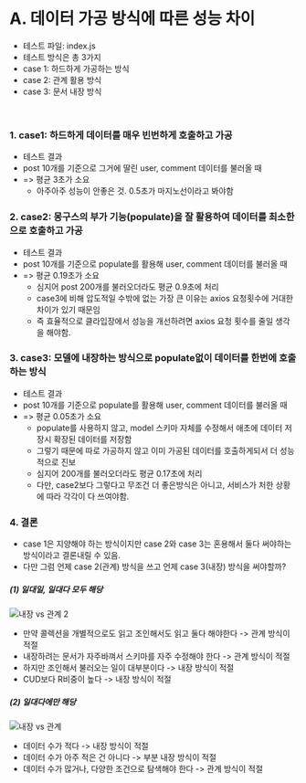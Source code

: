 # A. 데이터 가공 방식에 따른 성능 차이

- 테스트 파일: index.js
- 테스트 방식은 총 3가지
- case 1: 하드하게 가공하는 방식
- case 2: 관계 활용 방식
- case 3: 문서 내장 방식

</br>

### 1. case1: 하드하게 데이터를 매우 빈번하게 호출하고 가공

- 테스트 결과
- post 10개를 기준으로 그거에 딸린 user, comment 데이터를 불러올 때
- => 평균 3초가 소요
  - 아주아주 성능이 안좋은 것. 0.5초가 마지노선이라고 봐야함

### 2. case2: 몽구스의 부가 기능(populate)을 잘 활용하여 데이터를 최소한으로 호출하고 가공

- 테스트 결과
- post 10개를 기준으로 populate를 활용해 user, comment 데이터를 불러올 때
- => 평균 0.19초가 소요
  - 심지어 post 200개를 불러오더라도 평균 0.9초에 처리
  - case3에 비해 압도적일 수밖에 없는 가장 큰 이유는 axios 요청횟수에 거대한 차이가 있기 때문임
  - 즉 효율적으로 클라입장에서 성능을 개선하려면 axios 요청 횟수를 줄일 생각을 해야함.

### 3. case3: 모델에 내장하는 방식으로 populate없이 데이터를 한번에 호출하는 방식

- 테스트 결과
- post 10개를 기준으로 populate를 활용해 user, comment 데이터를 불러올 때
- => 평균 0.05초가 소요
  - populate를 사용하지 않고, model 스키마 자체를 수정해서 애초에 데이터 저장시 확장된 데이터를 저장함
  - 그렇기 때문에 따로 가공하지 않고 이미 가공된 데이터를 호출하게되서 더 성능적으로 진보
  - 심지어 200개를 불러오더라도 평균 0.17초에 처리
  - 다만, case2보다 그렇다고 무조건 더 좋은방식은 아니고, 서비스가 처한 상황에 따라 각각이 다 쓰여야함.

### 4. 결론

- case 1은 지양해야 하는 방식이지만 case 2와 case 3는 혼용해서 둘다 써야하는 방식이라고 결론내릴 수 있음.
- 다만 그럼 언제 case 2(관계) 방식을 쓰고 언제 case 3(내장) 방식을 써야할까?

##### (1) 일대일, 일대다 모두 해당

![내장 vs 관계 2](https://user-images.githubusercontent.com/83815628/138540832-1bde838d-9a27-4e81-8067-dd96bad08768.png)
</br>

- 만약 콜렉션을 개별적으로도 읽고 조인해서도 읽고 둘다 해야한다 -> 관계 방식이 적절
- 내장하려는 문서가 자주바껴서 스키마를 자주 수정해야 한다 -> 관계 방식이 적절
- 하지만 조인해서 불러오는 일이 대부분이다 -> 내장 방식이 적절
- CUD보다 R비중이 높다 -> 내장 방식이 적절

##### (2) 일대다에만 해당

![내장 vs 관계](https://user-images.githubusercontent.com/83815628/138540831-4c224b9e-d8f4-4c1e-98af-db1a96d535de.png)
</br>

- 데이터 수가 적다 -> 내장 방식이 적절
- 데이터 수가 아주 적은 건 아니다 -> 부분 내장 방식이 적절
- 데이터 수가 많거나, 다양한 조건으로 탐색해야 한다 -> 관계 방식이 적절
